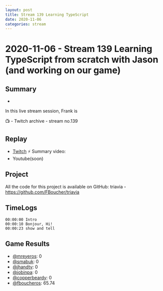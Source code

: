 ```yaml
---
layout: post
title: Stream 139 Learning TypeScript
date: 2020-11-06
categories: stream
---
```



# 2020-11-06 - Stream 139 Learning TypeScript from scratch with Jason (and working on our game)

## Summary
-

In this live stream session, Frank is 

📺 - Twitch archive - stream no.139

## Replay


- [Twitch](https://www.twitch.tv/fboucheros)
⚡ Summary video:
- Youtube(soon)

Project
-------

All the code for this project is available on GitHub: triavia - https://github.com/FBoucher/triavia

## TimeLogs

    00:00:00 Intro
    00:00:10 Bonjour, Hi!
    00:00:23 show and tell

## Game Results

- [@mreyeros](https://www.twitch.tv/mreyeros): 0
- [@smabuk](https://www.twitch.tv/smabuk): 0
- [@jhandtv](https://www.twitch.tv/jhandtv): 0
- [@jobinpa](https://www.twitch.tv/jobinpa): 0
- [@copperbeardy](https://www.twitch.tv/copperbeardy): 0
- [@fboucheros](https://www.twitch.tv/fboucheros): 65.74
